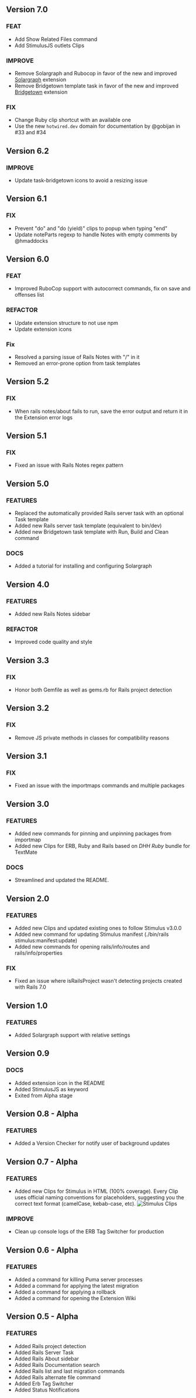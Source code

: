 ## Version 7.0

### FEAT

- Add Show Related Files command
- Add StimulusJS outlets Clips

### IMPROVE

- Remove Solargraph and Rubocop in favor of the new and improved [Solargraph](nova://extension/?id=com.tommasonegri.solargraph&name=Solargraph) extension
- Remove Bridgetown template task in favor of the new and improved [Bridgetown](nova://extension/?id=com.tommasonegri.bridgetown&name=Bridgetown) extension

### FIX

- Change Ruby clip shortcut with an available one
- Use the new `hotwired.dev` domain for documentation by @gobijan in #33 and #34

## Version 6.2

### IMPROVE

- Update task-bridgetown icons to avoid a resizing issue

## Version 6.1

### FIX

- Prevent "do" and "do (yield)" clips to popup when typing "end"
- Update noteParts regexp to handle Notes with empty comments by @hmaddocks

## Version 6.0

### FEAT

- Improved RuboCop support with autocorrect commands, fix on save and offenses list

### REFACTOR

- Update extension structure to not use npm
- Update extension icons

### Fix

- Resolved a parsing issue of Rails Notes with "/" in it
- Removed an error-prone option from task templates

## Version 5.2

### FIX

- When rails notes/about fails to run, save the error output and return it in the Extension error logs

## Version 5.1

### FIX

- Fixed an issue with Rails Notes regex pattern

## Version 5.0

### FEATURES

- Replaced the automatically provided Rails server task with an optional Task template
- Added new Rails server task template (equivalent to bin/dev)
- Added new Bridgetown task template with Run, Build and Clean command

### DOCS

- Added a tutorial for installing and configuring Solargraph

## Version 4.0

### FEATURES

- Added new Rails Notes sidebar

### REFACTOR

- Improved code quality and style

## Version 3.3

### FIX

- Honor both Gemfile as well as gems.rb for Rails project detection

## Version 3.2

### FIX

- Remove JS private methods in classes for compatibility reasons

## Version 3.1

### FIX

- Fixed an issue with the importmaps commands and multiple packages

## Version 3.0

### FEATURES

- Added new commands for pinning and unpinning packages from importmap
- Added new Clips for ERB, Ruby and Rails based on *DHH Ruby* bundle for TextMate

### DOCS

- Streamlined and updated the README.

## Version 2.0

### FEATURES

- Added new Clips and updated existing ones to follow Stimulus v3.0.0
- Added new command for updating Stimulus manifest (./bin/rails stimulus:manifest:update)
- Added new commands for opening rails/info/routes and rails/info/properties

### FIX

- Fixed an issue where isRailsProject wasn't detecting projects created with Rails 7.0

## Version 1.0

### FEATURES

- Added Solargraph support with relative settings

## Version 0.9

### DOCS

- Added extension icon in the README
- Added StimulusJS as keyword
- Exited from Alpha stage

## Version 0.8 - Alpha

### FEATURES

- Added a Version Checker for notify user of background updates

## Version 0.7 - Alpha

### FEATURES

- Added new Clips for Stimulus in HTML (100% coverage). Every Clip uses official naming conventions for placeholders, suggesting you the correct text format (camelCase, kebab-case, etc).
![Stimulus Clips](https://raw.githubusercontent.com/nova-ruby/rails/main/docs/images/stimulus-clips.png)

### IMPROVE

- Clean up console logs of the ERB Tag Switcher for production

## Version 0.6 - Alpha

### FEATURES

- Added a command for killing Puma server processes
- Added a command for applying the latest migration
- Added a command for applying a rollback
- Added a command for opening the Extension Wiki

## Version 0.5 - Alpha

### FEATURES

- Added Rails project detection
- Added Rails Server Task
- Added Rails About sidebar
- Added Rails Documentation search
- Added Rails list and last migration commands
- Added Rails alternate file command
- Added Erb Tag Switcher
- Added Status Notifications
